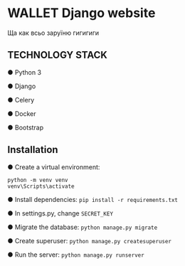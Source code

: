 # WALLET Django website

Ща как всьо заруїню гигигиги
## TECHNOLOGY STACK

● Python 3

● Django

● Celery

● Docker

● Bootstrap


## Installation

● Create a virtual environment:
  ```
  python -m venv venv
  venv\Scripts\activate
  ```

● Install dependencies:
  `pip install -r requirements.txt`

● In settings.py, change `SECRET_KEY`

● Migrate the database:
  `python manage.py migrate`

● Create superuser:
  `python manage.py createsuperuser`

● Run the server:
  `python manage.py runserver`
